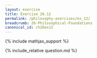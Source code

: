 ```yaml
---
layout: exercise
title: Exercise 26.12
permalink: /philosophy-exercises/ex_12/
breadcrumb: 26-Philosophical-Foundations
canonical_id: ch26ex12
---
```


{% include mathjax_support %}
<div id="hiddden">{% include_relative question.md %}</div>